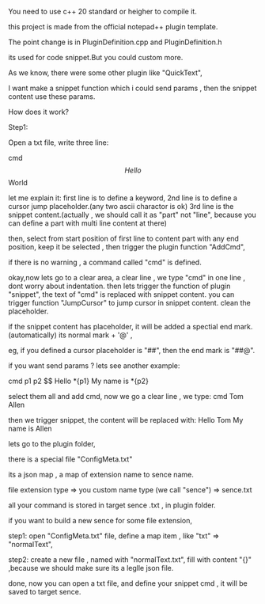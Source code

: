 You need to use c++ 20 standard or  heigher to compile it.


this project is made from the official notepad++ plugin template.

The point change is in PluginDefinition.cpp and PluginDefinition.h

its used for code snippet.But you could custom more.

As we know, there were some other plugin like "QuickText", 

I want make a snippet function which i could send params ,
then the snippet content use these params.

How does it work?

Step1:

Open a txt file,
write three line:

cmd
$$
Hello $$ World

let me explain it:
first line is to define a keyword,
2nd line is to define a cursor jump placeholder.(any two ascii charactor is ok)
3rd line is the snippet content.(actually , we should call it as "part" not "line",
because you can define a part with multi line content at there)

then, select from start position of first line  to content part with any end position,
keep it be selected , then trigger the plugin function "AddCmd",

if there is no warning , a command called "cmd" is defined.

okay,now lets go to a clear area, a clear line , 
we type "cmd" in one line , dont worry about indentation.
then lets trigger the function of plugin "snippet",
the text of "cmd" is replaced with snippet content.
you can trigger function "JumpCursor" to jump cursor in snippet content.
clean the placeholder.

if the snippet content has placeholder, it will be added a spectial end mark. (automatically)
its normal mark + '@' , 

eg, if you defined a cursor placeholder is "##",
then the end mark is "##@".


if you want send params ?
lets see another example:

cmd p1 p2
$$
Hello *{p1}
My name is *{p2}

select them all and add cmd,
now we go a clear line , 
we type:
cmd Tom Allen

then we trigger snippet,
the content will be replaced with:
Hello Tom
My name is Allen


lets go to the plugin folder,

there is a special file "ConfigMeta.txt"

its a json map , a map of extension name to sence name.

file extension type => you custom name type (we call "sence") => sence.txt

all your command is stored in target sence .txt , in plugin folder.


if you want to build a new sence for some file extension,

step1:
open "ConfigMeta.txt" file,
define a map item , like "txt" => "normalText",

step2:
create a new file , named with "normalText.txt",
fill with content "{}" ,because we should make sure its a leglle json file.

done,
now you can open a txt file,
and define your snippet cmd , it will be saved to target sence.
 











